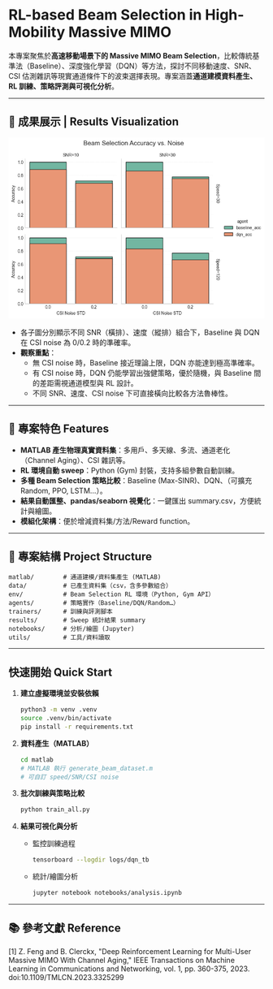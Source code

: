 # RL-based Beam Selection in High-Mobility Massive MIMO

本專案聚焦於**高速移動場景下的 Massive MIMO Beam Selection**，比較傳統基準法（Baseline）、深度強化學習（DQN）等方法，探討不同移動速度、SNR、CSI 估測雜訊等現實通道條件下的波束選擇表現。專案涵蓋**通道建模資料產生、RL 訓練、策略評測與可視化分析**。

---

## 🌟 成果展示 | Results Visualization

<div align="center">
<img src="result.png" width="700"/>
</div>

- 各子圖分別顯示不同 SNR（橫排）、速度（縱排）組合下，Baseline 與 DQN 在 CSI noise 為 0/0.2 時的準確率。
- **觀察重點**：
  - 無 CSI noise 時，Baseline 接近理論上限，DQN 亦能達到極高準確率。
  - 有 CSI noise 時，DQN 仍能學習出強健策略，優於隨機，與 Baseline 間的差距需視通道模型與 RL 設計。
  - 不同 SNR、速度、CSI noise 下可直接橫向比較各方法魯棒性。

---

## 🚀 專案特色 Features

- **MATLAB 產生物理真實資料集**：多用戶、多天線、多流、通道老化（Channel Aging）、CSI 雜訊等。
- **RL 環境自動 sweep**：Python (Gym) 封裝，支持多組參數自動訓練。
- **多種 Beam Selection 策略比較**：Baseline (Max-SINR)、DQN、（可擴充 Random, PPO, LSTM…）。
- **結果自動匯整、pandas/seaborn 視覺化**：一鍵匯出 summary.csv，方便統計與繪圖。
- **模組化架構**：便於增減資料集/方法/Reward function。

---

## 📁 專案結構 Project Structure

```text
matlab/        # 通道建模/資料集產生 (MATLAB)
data/          # 已產生資料集（csv，含多參數組合）
env/           # Beam Selection RL 環境（Python, Gym API）
agents/        # 策略實作（Baseline/DQN/Random…）
trainers/      # 訓練與評測腳本
results/       # Sweep 統計結果 summary
notebooks/     # 分析/繪圖 (Jupyter)
utils/         # 工具/資料讀取
```

---

## 快速開始 Quick Start

1. **建立虛擬環境並安裝依賴**

    ```bash
    python3 -m venv .venv
    source .venv/bin/activate
    pip install -r requirements.txt
    ```

2. **資料產生（MATLAB）**

    ```bash
    cd matlab
    # MATLAB 執行 generate_beam_dataset.m
    # 可自訂 speed/SNR/CSI noise
    ```

3. **批次訓練與策略比較**

    ```bash
    python train_all.py
    ```

4. **結果可視化與分析**

   - 監控訓練過程  
      ```bash
      tensorboard --logdir logs/dqn_tb
      ```
   - 統計/繪圖分析  
      ```bash
      jupyter notebook notebooks/analysis.ipynb
      ```

---

## 📚 參考文獻 Reference

[1] Z. Feng and B. Clerckx, "Deep Reinforcement Learning for Multi-User Massive MIMO With Channel Aging,"
IEEE Transactions on Machine Learning in Communications and Networking, vol. 1, pp. 360-375, 2023.
doi:10.1109/TMLCN.2023.3325299



